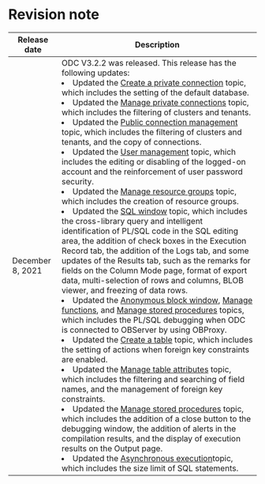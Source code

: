 Revision note 
==================================




|   Release date   |                                                                                                                                                                                                                                                                                                                                                                                                                                                                                                                                                                                                                                                                                                                                                                                                                                                                                                                                                                                                                                                                                                                                                                                                                                                                                                                                                                                                                                                                                          Description                                                                                                                                                                                                                                                                                                                                                                                                                                                                                                                                                                                                                                                                                                                                                                                                                                                                                                                                                                                                                                                                                                                                                                                                                                                                                                                                                                                                                                                                                          |
|------------------|-----------------------------------------------------------------------------------------------------------------------------------------------------------------------------------------------------------------------------------------------------------------------------------------------------------------------------------------------------------------------------------------------------------------------------------------------------------------------------------------------------------------------------------------------------------------------------------------------------------------------------------------------------------------------------------------------------------------------------------------------------------------------------------------------------------------------------------------------------------------------------------------------------------------------------------------------------------------------------------------------------------------------------------------------------------------------------------------------------------------------------------------------------------------------------------------------------------------------------------------------------------------------------------------------------------------------------------------------------------------------------------------------------------------------------------------------------------------------------------------------------------------------------------------------------------------------------------------------------------------------------------------------------------------------------------------------------------------------------------------------------------------------------------------------------------------------------------------------------------------------------------------------------------------------------------------------------------------------------------------------------------------------------------------------------------------------------------------------------------------------------------------------------------------------------------------------------------------------------------------------------------------------------------------------------------------------------------------------------------------------------------------------------------------------------------------------------------------------------------------------------------------------------------------------------------------------------------------------------------------------------------------------------------------------------------------------------------------------------------------------------------------------------------------------------------------------------------------------------------------------------------------------------------------------------------------------------------------------------------------------|
| December 8, 2021 | ODC V3.2.2 was released.  This release has the following updates:   <li>Updated the [Create a private connection](3.web-odc-connect-database/1.web-odc-create-private-connection.md) topic, which includes the setting of the default database.</li>   <li>Updated the [Manage private connections](3.web-odc-connect-database/2.web-odc-manage-connections.md) topic, which includes the filtering of clusters and tenants.</li>   <li>Updated the [Public connection management](4.web-odc-public-resource-management/3.web-odc-resource-management/1.web-odc-manage-public-connection.md) topic, which includes the filtering of clusters and tenants, and the copy of connections.</li>   <li>Updated the [User management](4.web-odc-public-resource-management/2.web-odc-manage-members/1.web-odc-manage-users.md) topic, which includes the editing or disabling of the logged-on account and the reinforcement of user password security.</li>   <li>Updated the [Manage resource groups](4.web-odc-public-resource-management/3.web-odc-resource-management/2.web-odc-manage-resource-groups.md) topic, which includes the creation of resource groups.</li>   <li>Updated the [SQL window](../6.client-odc-user-guide/4.client-odc-use-workspace/2.client-odc-sql-window.md) topic, which includes the cross-library query and intelligent identification of PL/SQL code in the SQL editing area, the addition of check boxes in the Execution Record tab, the addition of the Logs tab, and some updates of the Results tab, such as the remarks for fields on the Column Mode page, format of export data, multi-selection of rows and columns, BLOB viewer, and freezing of data rows.</li>   <li>Updated the [Anonymous block window](../6.client-odc-user-guide/4.client-odc-use-workspace/3.client-odc-anonymous-block-window.md), [Manage functions](../6.client-odc-user-guide/9.client-odc-database-objects/3.client-odc-function-objects/3.client-odc-manage-functions.md), and [Manage stored procedures](../6.client-odc-user-guide/9.client-odc-database-objects/4.client-odc-stored-procedure-objects/3.client-odc-manage-stored-procedures.md) topics, which includes the PL/SQL debugging when ODC is connected to OBServer by using OBProxy.</li>   <li>Updated the [Create a table](../6.client-odc-user-guide/9.client-odc-database-objects/1.client-odc-table-objects/2.client-odc-create-a-table.md) topic, which includes the setting of actions when foreign key constraints are enabled.</li>   <li>Updated the [Manage table attributes](../6.client-odc-user-guide/9.client-odc-database-objects/1.client-odc-table-objects/4.client-odc-manage-table-attributes.md) topic, which includes the filtering and searching of field names, and the management of foreign key constraints.</li>   <li>Updated the [Manage stored procedures](../6.client-odc-user-guide/9.client-odc-database-objects/4.client-odc-stored-procedure-objects/3.client-odc-manage-stored-procedures.md) topic, which includes the addition of a close button to the debugging window, the addition of alerts in the compilation results, and the display of execution results on the Output page.</li>   <li>Updated the [Asynchronous execution](../6.client-odc-user-guide/5.client-odc-use-tools/3.client-odc-asynchronous-execution.md)topic, which includes the size limit of SQL statements.    |


